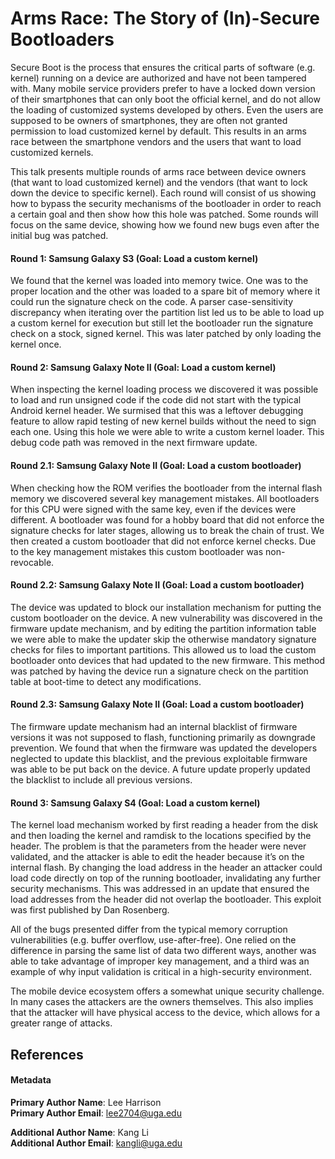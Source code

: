 # Arms Race: The Story of (In)-Secure Bootloaders

Secure Boot is the process that ensures the critical parts of software (e.g. kernel) running on a device are authorized and have not been tampered with.  Many mobile service providers prefer to have a locked down version of their smartphones that can only boot the official kernel, and do not allow the loading of customized systems developed by others.  Even the users are supposed to be owners of smartphones, they are often not granted permission to load customized kernel by default. This results in an arms race between the smartphone vendors and the users that want to load customized kernels.

This talk presents multiple rounds of arms race between device owners (that want to load customized kernel) and the vendors (that want to lock down the device to specific kernel).
Each round will consist of us showing how to bypass the security mechanisms of the bootloader in order to reach a certain goal and then show how this hole was patched. Some rounds will focus on the same device, showing how we found new bugs even after the initial bug was patched.

#### Round 1: Samsung Galaxy S3  (Goal: Load a custom kernel)  
We found that the kernel was loaded into memory twice. One was to the proper location and the other was loaded to a spare bit of memory where it could run the signature check on the code. A parser case-sensitivity discrepancy when iterating over the partition list led us to be able to load up a custom kernel for execution but still let the bootloader run the signature check on a stock, signed kernel. This was later patched by only loading the kernel once.

#### Round 2: Samsung Galaxy Note II (Goal: Load a custom kernel)
When inspecting the kernel loading process we discovered it was possible to load and run unsigned code if the code did not start with the typical Android kernel header. We surmised that this was a leftover debugging feature to allow rapid testing of new kernel builds without the need to sign each one. Using this hole we were able to write a custom kernel loader. This debug code path was removed in the next firmware update.

#### Round 2.1: Samsung Galaxy Note II (Goal: Load a custom bootloader)
When checking how the ROM verifies the bootloader from the internal flash memory we discovered several key management mistakes. All bootloaders for this CPU were signed with the same key, even if the devices were different. A bootloader was found for a hobby board that did not enforce the signature checks for later stages, allowing us to break the chain of trust. We then created a custom bootloader that did not enforce kernel checks. Due to the key management mistakes this custom bootloader was non-revocable.

#### Round 2.2: Samsung Galaxy Note II (Goal: Load a custom bootloader)
The device was updated to block our installation mechanism for putting the custom bootloader on the device. A new vulnerability was discovered in the firmware update mechanism, and by editing the partition information table we were able to make the updater skip the otherwise mandatory signature checks for files to important partitions. This allowed us to load the custom bootloader onto devices that had updated to the new firmware. This method was patched by having the device run a signature check on the partition table at boot-time to detect any modifications.

#### Round 2.3: Samsung Galaxy Note II  (Goal: Load a custom bootloader)
The firmware update mechanism had an internal blacklist of firmware versions it was not supposed to flash, functioning primarily as downgrade prevention. We found that when the firmware was updated the developers neglected to update this blacklist, and the previous exploitable firmware was able to be put back on the device. A future update properly updated the blacklist to include all previous versions.

#### Round 3: Samsung Galaxy S4 (Goal: Load a custom kernel)
The kernel load mechanism worked by first reading a header from the disk and then loading the kernel and ramdisk to the locations specified by the header. The problem is that the parameters from the header were never validated, and the attacker is able to edit the header because it’s on the internal flash. By changing the load address in the header an attacker could load code directly on top of the running bootloader, invalidating any further security mechanisms. This was addressed in an update that ensured the load addresses from the header did not overlap the bootloader. This exploit was first published by Dan Rosenberg.

All of the bugs presented differ from the typical memory corruption vulnerabilities (e.g. buffer overflow, use-after-free). One relied on the difference in parsing the same list of data two different ways, another was able to take advantage of improper key management, and a third was an example of why input validation is critical in a high-security environment.

The mobile device ecosystem offers a somewhat unique security challenge. In many cases the attackers are the owners themselves. This also implies that the attacker will have physical access to the device, which allows for a greater range of attacks.


## References

#### Metadata

**Primary Author Name**: Lee Harrison  
**Primary Author Email**: lee2704@uga.edu

**Additional Author Name**: Kang Li  
**Additional Author Email**: kangli@uga.edu  